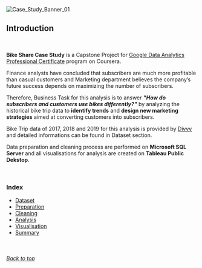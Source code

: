 ![Case_Study_Banner_01](https://github.com/user-attachments/assets/21eda98c-8d3f-47af-a3c7-11839b938036)


## Introduction

<br />

**Bike Share Case Study** is a Capstone Project for [Google Data Analytics Professional Certificate](https://www.coursera.org/professional-certificates/google-data-analytics) program on Coursera.

Finance analysts have concluded that subscribers are much more profitable than casual customers and Marketing department believes the company’s future success depends on maximizing the number of subscribers.

Therefore, Business Task for this analysis is to answer ***"How do subscribers and customers use bikes differently?"***
by analyzing the historical bike trip data to **identify trends** and **design new marketing strategies** aimed at converting customers into subscribers.

Bike Trip data of 2017, 2018 and 2019 for this analysis is provided by [Divvy](https://divvybikes.com/about) and detailed informations can be found in Dataset section.

Data preparation and cleaning process are performed on **Microsoft SQL Server** and 
all visualisations for analysis are created on **Tableau Public Dekstop**. 

<br />

### Index

- [Dataset](https://github.com/efeozkaratay/Data-Analysis-Case-Studies/blob/main/Google-Data-Analytics-Bike-Share/02%20-%20Dataset.md#dataset)
- [Preparation](https://github.com/efeozkaratay/Data-Analysis-Case-Studies/blob/main/Google-Data-Analytics-Bike-Share/03%20-%20Preparation.md#data-preparation)
- [Cleaning](https://github.com/efeozkaratay/Data-Analysis-Case-Studies/blob/main/Google-Data-Analytics-Bike-Share/04%20-%20Cleaning.md#data-cleaning)
- [Analysis](https://github.com/efeozkaratay/Data-Analysis-Case-Studies/blob/main/Google-Data-Analytics-Bike-Share/05%20-%20Analysis.md#data-analysis)
- [Visualisation](https://github.com/efeozkaratay/Data-Analysis-Case-Studies/blob/main/Google-Data-Analytics-Bike-Share/06%20-%20Visualisation)
- [Summary](https://github.com/efeozkaratay/Data-Analysis-Case-Studies/blob/main/Google-Data-Analytics-Bike-Share/07%20-%20Summary)

<br />

###### [Back to top](#introduction)
